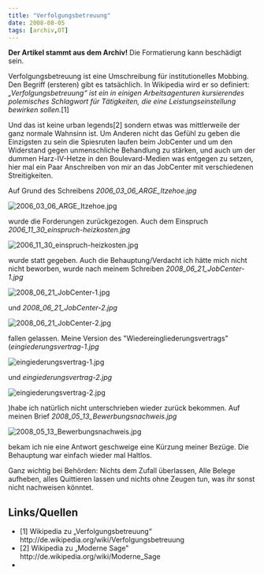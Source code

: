 ```yaml
---
title: "Verfolgungsbetreuung"
date: 2008-08-05
tags: [archiv,OT]
---
```

**Der Artikel stammt aus dem Archiv!** Die Formatierung kann beschädigt sein.

Verfolgungsbetreuung ist eine Umschreibung für institutionelles Mobbing. Den Begriff (ersteren) gibt es tatsächlich. In Wikipedia wird er so definiert:
<i>„Verfolgungsbetreuung“ ist ein in einigen Arbeitsagenturen kursierendes polemisches Schlagwort für Tätigkeiten, die eine Leistungseinstellung bewirken sollen.</i>[1]

Und das ist keine urban legends[2] sondern etwas was mittlerweile der ganz normale Wahnsinn ist. Um Anderen nicht das Gefühl zu geben die Einzigsten zu sein die Spiesruten laufen beim JobCenter und um den Widerstand gegen unmenschliche Behandlung zu stärken, und auch  um der dummen Harz-IV-Hetze in den Boulevard-Medien was entgegen zu setzen, hier mal ein Paar Anschreiben von mir an das JobCenter mit verschiedenen Streitigkeiten.

Auf Grund des Schreibens <i>2006_03_06_ARGE_Itzehoe.jpg</i>



![2006_03_06_ARGE_Itzehoe.jpg](2006_03_06_ARGE_Itzehoe.jpg)


wurde die Forderungen zurückgezogen.  Auch dem Einspruch <i>2006_11_30_einspruch-heizkosten.jpg</i>



![2006_11_30_einspruch-heizkosten.jpg](2006_11_30_einspruch-heizkosten.jpg)



wurde statt gegeben. Auch die Behauptung/Verdacht ich hätte mich nicht nicht beworben, wurde nach meinem Schreiben <i>2008_06_21_JobCenter-1.jpg</i>



![2008_06_21_JobCenter-1.jpg](2008_06_21_JobCenter-1.jpg)



und <i>2008_06_21_JobCenter-2.jpg</i>



![2008_06_21_JobCenter-2.jpg](2008_06_21_JobCenter-2.jpg)



fallen gelassen. Meine Version des "Wiedereingliederungsvertrags" (<i>eingiederungsvertrag-1.jpg</i>



![eingiederungsvertrag-1.jpg](eingiederungsvertrag-1.jpg)



und <i>eingiederungsvertrag-2.jpg</i>



![eingiederungsvertrag-2.jpg](eingiederungsvertrag-2.jpg)



)habe ich natürlich nicht unterschrieben wieder zurück bekommen. Auf meinen Brief <i>2008_05_13_Bewerbungsnachweis.jpg</i>



![2008_05_13_Bewerbungsnachweis.jpg](2008_05_13_Bewerbungsnachweis.jpg)



bekam ich nie eine Antwort geschweige eine Kürzung meiner Bezüge. Die Behauptung war einfach wieder mal Haltlos.

Ganz wichtig bei Behörden: Nichts dem Zufall überlassen, Alle Belege aufheben, alles Quittieren lassen und nichts ohne Zeugen tun, was ihr sonst nicht nachweisen könntet.

## Links/Quellen ##
<ul>
    <li>[1] Wikipedia zu „Verfolgungsbetreuung“ http://de.wikipedia.org/wiki/Verfolgungsbetreuung</li>
    <li>[2] Wikipedia zu „Moderne Sage" http://de.wikipedia.org/wiki/Moderne_Sage<li>
</ul>
